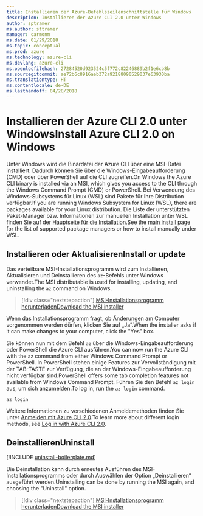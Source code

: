 ```yaml
---
title: Installieren der Azure-Befehlszeilenschnittstelle für Windows
description: Installieren der Azure CLI 2.0 unter Windows
author: sptramer
ms.author: sttramer
manager: carmonm
ms.date: 01/29/2018
ms.topic: conceptual
ms.prod: azure
ms.technology: azure-cli
ms.devlang: azure-cli
ms.openlocfilehash: 27284520d923524c5f772c82246889b2f1e6cb8b
ms.sourcegitcommit: ae72b6c8916aeb372a92188090529037e63930ba
ms.translationtype: HT
ms.contentlocale: de-DE
ms.lasthandoff: 04/28/2018
---
```

# <a name="install-azure-cli-20-on-windows"></a><span data-ttu-id="22187-103">Installieren der Azure CLI 2.0 unter Windows</span><span class="sxs-lookup"><span data-stu-id="22187-103">Install Azure CLI 2.0 on Windows</span></span>

<span data-ttu-id="22187-104">Unter Windows wird die Binärdatei der Azure CLI über eine MSI-Datei installiert. Dadurch können Sie über die Windows-Eingabeaufforderung (CMD) oder über PowerShell auf die CLI zugreifen.</span><span class="sxs-lookup"><span data-stu-id="22187-104">On Windows the Azure CLI binary is installed via an MSI, which gives you access to the CLI through the Windows Command Prompt (CMD) or PowerShell.</span></span>
<span data-ttu-id="22187-105">Bei Verwendung des Windows-Subsystems für Linux (WSL) sind Pakete für Ihre Distribution verfügbar.</span><span class="sxs-lookup"><span data-stu-id="22187-105">If you are running Windows Subsystem for Linux (WSL), there are packages available for your Linux distribution.</span></span> <span data-ttu-id="22187-106">Die Liste der unterstützten Paket-Manager bzw. Informationen zur manuellen Installation unter WSL finden Sie auf der [Hauptseite für die Installation](install-azure-cli.md).</span><span class="sxs-lookup"><span data-stu-id="22187-106">See the [main install page](install-azure-cli.md) for the list of supported package managers or how to install manually under WSL.</span></span>

## <a name="install-or-update"></a><span data-ttu-id="22187-107">Installieren oder Aktualisieren</span><span class="sxs-lookup"><span data-stu-id="22187-107">Install or update</span></span>

<span data-ttu-id="22187-108">Das verteilbare MSI-Installationsprogramm wird zum Installieren, Aktualisieren und Deinstallieren des `az`-Befehls unter Windows verwendet.</span><span class="sxs-lookup"><span data-stu-id="22187-108">The MSI distributable is used for installing, updating, and uninstalling the `az` command on Windows.</span></span>

> [!div class="nextstepaction"]
> [<span data-ttu-id="22187-109">MSI-Installationsprogramm herunterladen</span><span class="sxs-lookup"><span data-stu-id="22187-109">Download the MSI installer</span></span>](https://aka.ms/installazurecliwindows)

<span data-ttu-id="22187-110">Wenn das Installationsprogramm fragt, ob Änderungen am Computer vorgenommen werden dürfen, klicken Sie auf „Ja“.</span><span class="sxs-lookup"><span data-stu-id="22187-110">When the installer asks if it can make changes to your computer, click the "Yes" box.</span></span>

<span data-ttu-id="22187-111">Sie können nun mit dem Befehl `az` über die Windows-Eingabeaufforderung oder PowerShell die Azure CLI ausführen.</span><span class="sxs-lookup"><span data-stu-id="22187-111">You can now run the Azure CLI with the `az` command from either Windows Command Prompt or PowerShell.</span></span> <span data-ttu-id="22187-112">In PowerShell stehen einige Features zur Vervollständigung mit der TAB-TASTE zur Verfügung, die an der Windows-Eingabeaufforderung nicht verfügbar sind.</span><span class="sxs-lookup"><span data-stu-id="22187-112">PowerShell offers some tab completion features not available from Windows Command Prompt.</span></span> <span data-ttu-id="22187-113">Führen Sie den Befehl `az login` aus, um sich anzumelden.</span><span class="sxs-lookup"><span data-stu-id="22187-113">To log in, run the `az login` command.</span></span>

```azurecli
az login
```

<span data-ttu-id="22187-114">Weitere Informationen zu verschiedenen Anmeldemethoden finden Sie unter [Anmelden mit Azure CLI 2.0](authenticate-azure-cli.md).</span><span class="sxs-lookup"><span data-stu-id="22187-114">To learn more about different login methods, see [Log in with Azure CLI 2.0](authenticate-azure-cli.md).</span></span>

## <a name="uninstall"></a><span data-ttu-id="22187-115">Deinstallieren</span><span class="sxs-lookup"><span data-stu-id="22187-115">Uninstall</span></span>

[!INCLUDE [uninstall-boilerplate.md](includes/uninstall-boilerplate.md)]

<span data-ttu-id="22187-116">Die Deinstallation kann durch erneutes Ausführen des MSI-Installationsprogramms oder durch Auswählen der Option „Deinstallieren“ ausgeführt werden.</span><span class="sxs-lookup"><span data-stu-id="22187-116">Uninstalling can be done by running the MSI again, and choosing the "Uninstall" option.</span></span>

> [!div class="nextstepaction"]
> [<span data-ttu-id="22187-117">MSI-Installationsprogramm herunterladen</span><span class="sxs-lookup"><span data-stu-id="22187-117">Download the MSI installer</span></span>](https://aka.ms/installazurecliwindows)
